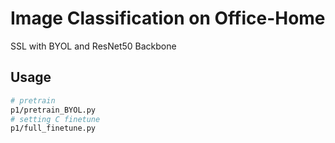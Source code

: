 # Image Classification on Office-Home
SSL with BYOL and ResNet50 Backbone
## Usage
```bash
# pretrain
p1/pretrain_BYOL.py
# setting C finetune
p1/full_finetune.py
```
